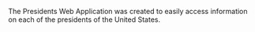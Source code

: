 The Presidents Web Application was created to easily access information on each of the presidents of the United States. 

